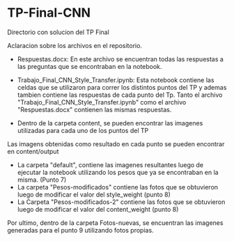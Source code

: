 # TP-Final-CNN
Directorio con solucion del TP Final 

Aclaracion sobre los archivos en el repositorio. 

- Respuestas.docx: En este archivo se encuentran todas las respuestas a las preguntas que se encontraban en la notebook.
- Trabajo_Final_CNN_Style_Transfer.ipynb: Esta notebook contiene las celdas que se utilizaron para correr los distintos puntos del TP y ademas tambien contiene las respuestas de cada punto del Tp. 
Tanto el archivo "Trabajo_Final_CNN_Style_Transfer.ipynb" como el archivo "Respuestas.docx" contienen las mismas respuestas. 

- Dentro de la carpeta content, se pueden encontrar las imagenes utilizadas para cada uno de los puntos del TP


Las imagens obtenidas como resultado en cada punto se pueden encontrar en content/output
- La carpeta "default", contiene las imagenes resultantes luego de ejecutar la notebook utilizando los pesos que ya se encontraban en la misma. (Punto 7)
- La carpeta "Pesos-modificados" contiene las fotos que se obtuvieron luego de modificar el valor del style_weight (punto 8)
- La Carpeta "Pesos-modificados-2" contiene las fotos que se obtuvieron luego de modificar el valor del content_weight (punto 8)

Por ultimo, dentro de la carpeta Fotos-nuevas, se encuentran las imagenes generadas para el punto 9 utilizando fotos propias.
